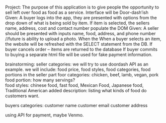 Project: The purpose of this application is to give people the opportunity to sell left over food as food as a service. Interface will be Door-dash’ish
Given: A buyer logs into the app, they are presented with options from the drop down of what is being sold by item. If item is selected, the sellers name, address, cost and contact number populate the DOM
Given: A seller should be presented with inputs name, food, address, and phone number
//future is ability to upload a photo. When the
When a buyer selects an item, the website will be refreshed with the SELECT statement from the DB.
If buyer cancels order – items are returned to the database
If buyer commits to buying a separate html file will be used for fake payment information.

brainstorming: 
seller categories: 
we will try to use doordash API as an example. 
we will include: food price, food styles, food categories, food portions in the seller part
foor categories: chicken, beef, lamb, vegan, pork
food portion: how many servings?  
food styles: chinese food, fast food, Mexican Food, Japanese food, Traditional American
added description: listing what kinds of food do customers want. 

buyers categories: 
customer name
customer email
customer address 

using API for payment, maybe Venmo. 

